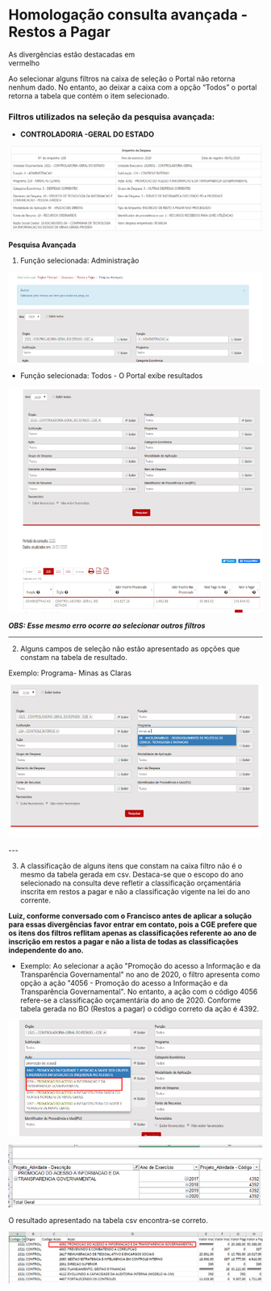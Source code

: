 # Homologação consulta avançada - Restos a Pagar

<div class="alert alert-info">
As divergências estão destacadas em  <div class="alert alert-danger"> vermelho
  </div>
  </div>


Ao selecionar  alguns filtros na caixa de seleção o Portal não retorna nenhum dado. No entanto, ao deixar a caixa com a opção “Todos” o portal retorna a tabela que contém o item selecionado.



### Filtros utilizados na seleção da pesquisa avançada:

* __CONTROLADORIA -GERAL DO ESTADO__

![](static/valores-pesquisa-avancada.png)


<div class="alert alert-danger">

__Pesquisa Avançada__

1. Função selecionada: Administração

![](static/valores-pesquisa-avancada-funcao.png)


* Função selecionada: Todos - O Portal exibe resultados

![](static/valores-pesquisa-avancada-funcao-todos.png)

___OBS: Esse mesmo erro ocorre ao selecionar outros filtros___

----
2. Alguns campos de seleção não estão apresentado as opções que constam na tabela de  resultado.

Exemplo: Programa- Minas as Claras

![](static/valores-pesquisa-avancada-programa.png)

 </div>
---
<div class="alert alert-danger">

3. A classificação de alguns itens que constam na caixa filtro não é o mesmo da tabela gerada em csv.  Destaca-se que o escopo do ano selecionado na consulta deve refletir a classificação orçamentária inscrita em restos a pagar e não a classificação vigente na lei do ano corrente.

<div class="alert alert-warning">

__Luiz, conforme conversado com o Francisco antes de aplicar a solução para essas divergências favor entrar em contato, pois a CGE prefere que os itens dos filtros   reflitam apenas as classificações referente ao ano de inscrição em restos a pagar e não a lista de todas as classificações independente do ano.__
 </div>


* Exemplo: Ao selecionar a ação "Promoção do acesso a Informação e da Transparência Governamental" no ano de 2020, o filtro apresenta como opção a ação "4056 - Promoção do acesso a Informação e da Transparência Governamental". No entanto, a ação com o código 4056 refere-se a classificação orçamentária do ano de 2020. Conforme tabela gerada no BO (Restos a pagar) o código correto da ação é 4392.

![](static/valores-pesquisa-avancada-acao-codigo-filtro.png)

![](static/valores-pesquisa-avancada-acao-codigo-filtro-bo.png)


O resultado apresentado na tabela csv encontra-se correto.

![](static/valores-pesquisa-avancada-acao-codigo-csv.png)

  </div>
